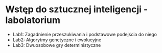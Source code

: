 # Wstęp do sztucznej inteligencji - labolatorium

* Lab1: Zagadnienie przeszukiwania i podstawowe podejścia do niego 
* Lab2: Algorytmy genetyczne i ewolucyjne
* Lab3: Dwuosobowe gry deterministyczne
